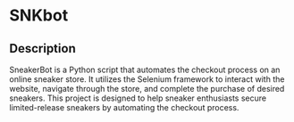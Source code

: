 # SNKbot
## Description

SneakerBot is a Python script that automates the checkout process on an online sneaker store. It utilizes the Selenium framework to interact with the website, navigate through the store, and complete the purchase of desired sneakers. This project is designed to help sneaker enthusiasts secure limited-release sneakers by automating the checkout process.
